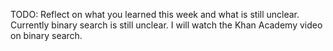 TODO: Reflect on what you learned this week and what is still unclear.
Currently binary search is still unclear. I will watch the Khan Academy video on binary search. 